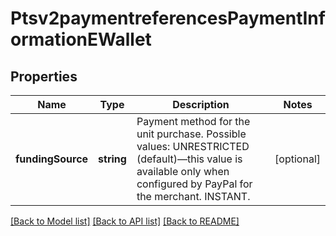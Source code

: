 # Ptsv2paymentreferencesPaymentInformationEWallet

## Properties
Name | Type | Description | Notes
------------ | ------------- | ------------- | -------------
**fundingSource** | **string** | Payment method for the unit purchase.   Possible values:   UNRESTRICTED (default)—this value is   available only when configured by PayPal   for the merchant.   INSTANT. | [optional] 

[[Back to Model list]](../README.md#documentation-for-models) [[Back to API list]](../README.md#documentation-for-api-endpoints) [[Back to README]](../README.md)


